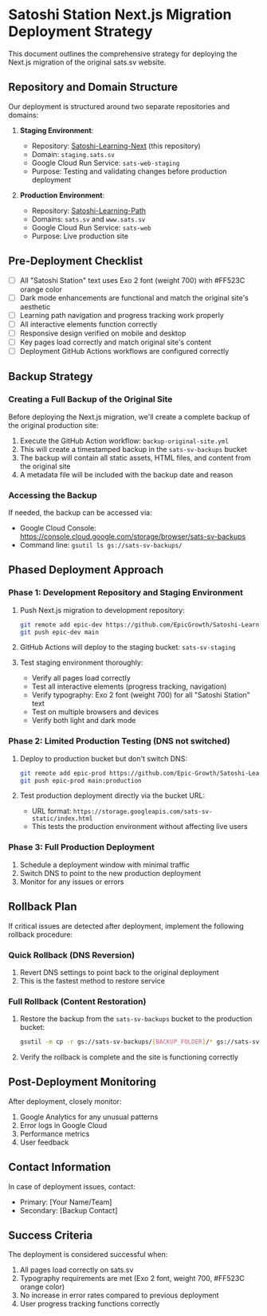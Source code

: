 # Satoshi Station Next.js Migration Deployment Strategy

This document outlines the comprehensive strategy for deploying the Next.js migration of the original sats.sv website.

## Repository and Domain Structure

Our deployment is structured around two separate repositories and domains:

1. **Staging Environment**:
   - Repository: [Satoshi-Learning-Next](https://github.com/EpicGrowth/Satoshi-Learning-Next) (this repository)
   - Domain: `staging.sats.sv`
   - Google Cloud Run Service: `sats-web-staging`
   - Purpose: Testing and validating changes before production deployment

2. **Production Environment**:
   - Repository: [Satoshi-Learning-Path](https://github.com/Epic-Growth/Satoshi-Learning-Path)
   - Domains: `sats.sv` and `www.sats.sv`
   - Google Cloud Run Service: `sats-web`
   - Purpose: Live production site

## Pre-Deployment Checklist

- [ ] All "Satoshi Station" text uses Exo 2 font (weight 700) with #FF523C orange color
- [ ] Dark mode enhancements are functional and match the original site's aesthetic
- [ ] Learning path navigation and progress tracking work properly
- [ ] All interactive elements function correctly
- [ ] Responsive design verified on mobile and desktop
- [ ] Key pages load correctly and match original site's content
- [ ] Deployment GitHub Actions workflows are configured correctly

## Backup Strategy

### Creating a Full Backup of the Original Site

Before deploying the Next.js migration, we'll create a complete backup of the original production site:

1. Execute the GitHub Action workflow: `backup-original-site.yml`
2. This will create a timestamped backup in the `sats-sv-backups` bucket
3. The backup will contain all static assets, HTML files, and content from the original site
4. A metadata file will be included with the backup date and reason

### Accessing the Backup

If needed, the backup can be accessed via:
- Google Cloud Console: https://console.cloud.google.com/storage/browser/sats-sv-backups
- Command line: `gsutil ls gs://sats-sv-backups/`

## Phased Deployment Approach

### Phase 1: Development Repository and Staging Environment

1. Push Next.js migration to development repository:
   ```bash
   git remote add epic-dev https://github.com/EpicGrowth/Satoshi-Learning-Next.git
   git push epic-dev main
   ```

2. GitHub Actions will deploy to the staging bucket: `sats-sv-staging`

3. Test staging environment thoroughly:
   - Verify all pages load correctly
   - Test all interactive elements (progress tracking, navigation)
   - Verify typography: Exo 2 font (weight 700) for all "Satoshi Station" text
   - Test on multiple browsers and devices
   - Verify both light and dark mode

### Phase 2: Limited Production Testing (DNS not switched)

1. Deploy to production bucket but don't switch DNS:
   ```bash
   git remote add epic-prod https://github.com/Epic-Growth/Satoshi-Learning-Path.git
   git push epic-prod main:production
   ```

2. Test production deployment directly via the bucket URL:
   - URL format: `https://storage.googleapis.com/sats-sv-static/index.html`
   - This tests the production environment without affecting live users

### Phase 3: Full Production Deployment

1. Schedule a deployment window with minimal traffic
2. Switch DNS to point to the new production deployment
3. Monitor for any issues or errors

## Rollback Plan

If critical issues are detected after deployment, implement the following rollback procedure:

### Quick Rollback (DNS Reversion)

1. Revert DNS settings to point back to the original deployment
2. This is the fastest method to restore service

### Full Rollback (Content Restoration)

1. Restore the backup from the `sats-sv-backups` bucket to the production bucket:
   ```bash
   gsutil -m cp -r gs://sats-sv-backups/[BACKUP_FOLDER]/* gs://sats-sv-static/
   ```

2. Verify the rollback is complete and the site is functioning correctly

## Post-Deployment Monitoring

After deployment, closely monitor:

1. Google Analytics for any unusual patterns
2. Error logs in Google Cloud
3. Performance metrics
4. User feedback

## Contact Information

In case of deployment issues, contact:
- Primary: [Your Name/Team]
- Secondary: [Backup Contact]

## Success Criteria

The deployment is considered successful when:
1. All pages load correctly on sats.sv
2. Typography requirements are met (Exo 2 font, weight 700, #FF523C orange color)
3. No increase in error rates compared to previous deployment
4. User progress tracking functions correctly
